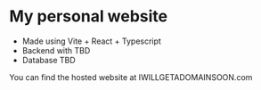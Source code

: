 # My personal website

- Made using Vite + React + Typescript
- Backend with TBD
- Database TBD


You can find the hosted website at IWILLGETADOMAINSOON.com